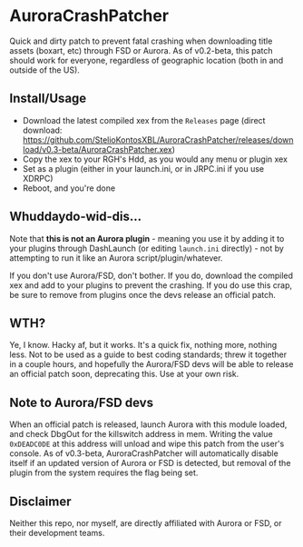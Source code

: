 # AuroraCrashPatcher
Quick and dirty patch to prevent fatal crashing when downloading title assets (boxart, etc) through FSD or Aurora. As of v0.2-beta, this patch should work for everyone, regardless of geographic location (both in and outside of the US).

## Install/Usage
- Download the latest compiled xex from the `Releases` page (direct download: https://github.com/StelioKontosXBL/AuroraCrashPatcher/releases/download/v0.3-beta/AuroraCrashPatcher.xex)
- Copy the xex to your RGH's Hdd, as you would any menu or plugin xex
- Set as a plugin (either in your launch.ini, or in JRPC.ini if you use XDRPC)
- Reboot, and you're done

## Whuddaydo-wid-dis...
Note that **this is not an Aurora plugin** - meaning you use it by adding it to your plugins through DashLaunch (or editing `launch.ini` directly) - not by attempting to run it like an Aurora script/plugin/whatever.

If you don't use Aurora/FSD, don't bother. If you do, download the compiled xex and add to your plugins to prevent the crashing. If you do use this crap, be sure to remove from plugins once the devs release an official patch.

## WTH?
Ye, I know. Hacky af, but it works. It's a quick fix, nothing more, nothing less. Not to be used as a guide to best coding standards; threw it together in a couple hours, and hopefully the Aurora/FSD devs will be able to release an official patch soon, deprecating this. Use at your own risk.

## Note to Aurora/FSD devs
When an official patch is released, launch Aurora with this module loaded, and check DbgOut for the killswitch address in mem. Writing the value `0xDEADC0DE` at this address will unload and wipe this patch from the user's console. As of v0.3-beta, AuroraCrashPatcher will automatically disable itself if an updated version of Aurora or FSD is detected, but removal of the plugin from the system requires the flag being set.

## Disclaimer
Neither this repo, nor myself, are directly affiliated with Aurora or FSD, or their development teams.
